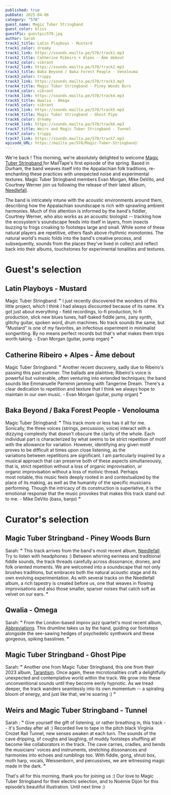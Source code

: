 ```yaml
---
published: true
pubDate: 2025-04-06
category: "578"
guest_name: Magic Tuber Stringband
guest_color: bliss
guestPic: guestpic578.jpg
author: Sarah
track1_title: Latin Playboys - Mustard
track1_color: dreamy
track1_link: https://sounds.mailta.pe/578/track1.mp3
track2_title: Catherine Ribeiro + Alpes - Âme debout
track2_color: vibrant
track2_link: https://sounds.mailta.pe/578/track2.mp3
track3_title: Baka Beyond / Baka Forest People - Venolouma
track3_color: trippy
track3_link: https://sounds.mailta.pe/578/track3.mp3
track4_title: Magic Tuber Stringband - Piney Woods Burn
track4_color: vibrant
track4_link: https://sounds.mailta.pe/578/track4.mp3
track5_title: Qwalia - Omega
track5_color: vibrant
track5_link: https://sounds.mailta.pe/578/track5.mp3
track6_title: Magic Tuber Stringband - Ghost Pipe
track6_color: dreamy
track6_link: https://sounds.mailta.pe/578/track6.mp3
track7_title: Weirs and Magic Tuber Stringband - Tunnel
track7_color: trippy
track7_link: https://sounds.mailta.pe/578/track7.mp3
episode_URL: https://mailta.pe/578/Magic-Tuber-Stringband/
---
```

We're back ! This morning, we're absolutely delighted to welcome [Magic Tuber Stringband ](https://magictuberstringband.bandcamp.com/album/needlefall)for MailTape's first episode of the spring. Based in Durham, the band weaves itself into the Appalachian folk traditions, re-enchanting these practices with unexpected noise and experimental textures. Magic Tuber Stringband members Evan Morgan, Mike DeVito, and Courtney Werner join us following the release of their latest album, [Needlefall](https://magictuberstringband.bandcamp.com/album/needlefall). 

The band is intricately intune with the acoustic environments around them, describing how the Appalachian soundscape is rich with sprawling ambient harmonies. Much of this attention is informed by the band's fiddler, Courtney Werner, who also works as an acoustic biologist -- tracking how the ecosystem's soundscape feeds into itself in layers, from insects buzzing to frogs croaking to footsteps large and small. While some of these natural players are repetitive, others flash above rhythmic monotonies. The natural world's music folds into the band's creative process, and subsequently, sounds from the places they've lived in collect and reflect back into their albums, touchstones for experimental tonalities and textures. 

# Guest's selection

## Latin Playboys - Mustard

Magic Tuber Stringband: **"** I just recently discovered the wonders of this little project, which I think I had always discounted because of its name. It's got just about everything - field recordings, lo-fi production, hi-fi production, slick new blues tunes, half-baked fiddle jams, zany synth, glitchy guitar, spoken word, drum machines. No track sounds the same, but "Mustard" is one of my favorites, an infectious experiment in minimalist songwriting. By no means perfect records but that's what makes them trips worth taking. - Evan Morgan (guitar, pump organ) **"** 

## Catherine Ribeiro + Alpes - Âme debout

Magic Tuber Stringband: **"** Another recent discovery, sadly due to Ribeiro's passing this past summer. The ballads are plaintive; Ribeiro's voice is powerful but vulnerable, often venturing into extended techniques; the band sounds like Emmanuelle Parrenin jamming with Tangerine Dream. There's a clear dedication to repetition and texture that I think we always hope to maintain in our own music. - Evan Morgan (guitar, pump organ) **"** 

## Baka Beyond / Baka Forest People - Venolouma

Magic Tuber Stringband: **"** This track more or less has it all for me. Sonically, the three voices (strings, percussion, voice) interact with a dizzying complexity that doesn't obscure the clarity of the whole. Each individual part is characterized by what seems to be strict repetition of motif with the allowance for variation. However, identifying any given motif proves to be difficult at times upon close listening, as the variations between repetitions are significant. I am particularly inspired by a musical approach that can preserve both of these aspects simultaneously, that is, strict repetition without a loss of organic improvisation, or organic improvisation without a loss of motivic thread.
Perhaps most notable, this music feels deeply rooted in and contextualized by the place of its making, as well as the humanity of the specific musicians performing. Though the intricacy of its construction is superlative, it is the emotional response that the music provokes that makes this track stand out to me. - Mike DeVito (bass, banjo) **"** 

# Curator's selection

## Magic Tuber Stringband - Piney Woods Burn

Sarah: **"** This track arrives from the band's most recent album, [Needlefall](https://magictuberstringband.bandcamp.com/album/needlefall). Try to listen with headphones :) Between whirring eeriness and traditional fiddle sounds, the track threads carefully across dissonance, drones, and folk oriented moments. We are welcomed into a soundscape that not only brushes traditions, but embraces both the natural acoustic stage and its own evolving experimentation. As with several tracks on the Needlefall album, a rich tapestry is created before us, one that weaves in flowing improvisations and also those smaller, sparser noises that catch soft as velvet on our ears. **"** 

## Qwalia - Omega

Sarah: **"** From the London-based improv jazz quartet's most recent album, [Abbreviations](https://qwalia.bandcamp.com/album/abbreviations). This drumline takes us by the hand, guiding our footsteps alongside the see-sawing hedges of psychedelic synthwork and these gorgeous, spiking basslines. **"** 

## Magic Tuber Stringband - Ghost Pipe

Sarah: **"** Another one from Magic Tuber Stringband, this one from their 2023 album, [Tarantism](https://magictuberstringband.bandcamp.com/album/tarantism). Once again, these microtonalities craft a delightfully unexpected and contemplative world within the track. We grow into these unconventional sounds until they become eerily hypnotic. As we tread deeper, the track wanders seamlessly into its own momentum -- a spiraling bloom of energy, and just like that, we're soaring :) **"** 

## Weirs and Magic Tuber Stringband - Tunnel

Sarah : **"** Give yourself the gift of listening, or rather breathing in, this track -- it's Sunday after all :) Recorded live to tape in the pitch black Virginia Crozet Rail Tunnel, new senses awaken at each turn. The sounds of the cave dripping, of coughs and laughing, of muddy footsteps shuffling all become like collaborators in the track. The cave carries, cradles, and bends the musicians' voices and instruments, stretching dissonances and harmonies into echoes and rumblings too. With fiddle, gong, shruti box, moth harp, vocals, Weissenborn, and percussives, we are witnessing magic made in the dark. **"** 

That's all for this morning, thank you for joining us :) Our love to Magic Tuber Stringband for their electric selection, and to Noémie Dijon for this episode’s beautiful illustration. Until next time :)
